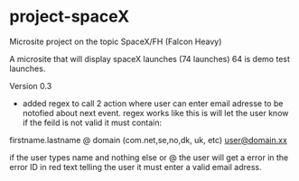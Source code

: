 # project-spaceX
Microsite project on the topic SpaceX/FH (Falcon Heavy)

A microsite that will display spaceX launches (74 launches) 64 is demo test launches.

Version 0.3

- added regex to call 2 action where user can enter email adresse to be notofied about next event.
regex works like this is will let the user know if the feild is not valid it must contain:

firstname.lastname @ domain (com.net,se,no,dk, uk, etc)
user@domain.xx

if the user types name and nothing else or @ the user will get a error in the error ID in red text telling the user it must enter
a valid email adress.
